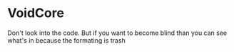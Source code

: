 # VoidCore
Don't look into the code. But if you want to become blind than you can see what's in because the formating is trash 
